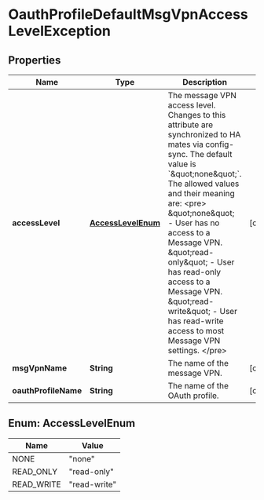 

# OauthProfileDefaultMsgVpnAccessLevelException


## Properties

| Name | Type | Description | Notes |
|------------ | ------------- | ------------- | -------------|
|**accessLevel** | [**AccessLevelEnum**](#AccessLevelEnum) | The message VPN access level. Changes to this attribute are synchronized to HA mates via config-sync. The default value is &#x60;\&quot;none\&quot;&#x60;. The allowed values and their meaning are:  &lt;pre&gt; \&quot;none\&quot; - User has no access to a Message VPN. \&quot;read-only\&quot; - User has read-only access to a Message VPN. \&quot;read-write\&quot; - User has read-write access to most Message VPN settings. &lt;/pre&gt;  |  [optional] |
|**msgVpnName** | **String** | The name of the message VPN. |  [optional] |
|**oauthProfileName** | **String** | The name of the OAuth profile. |  [optional] |



## Enum: AccessLevelEnum

| Name | Value |
|---- | -----|
| NONE | &quot;none&quot; |
| READ_ONLY | &quot;read-only&quot; |
| READ_WRITE | &quot;read-write&quot; |



